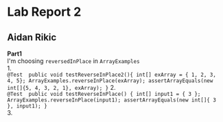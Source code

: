 # Lab Report 2 
## Aidan Rikic

**Part1**   
I'm choosing `reversedInPlace` in `ArrayExamples`  
1.  
`@Test 
  public void testReverseInPlace2(){
    int[] exArray = { 1, 2, 3, 4, 5};
    ArrayExamples.reverseInPlace(exArray);
    assertArrayEquals(new int[]{5, 4, 3, 2, 1}, exArray);
  }`
2.  
`@Test 
	public void testReverseInPlace() {
    int[] input1 = { 3 };
    ArrayExamples.reverseInPlace(input1);
    assertArrayEquals(new int[]{ 3 }, input1);
	}`  
3.  

  



